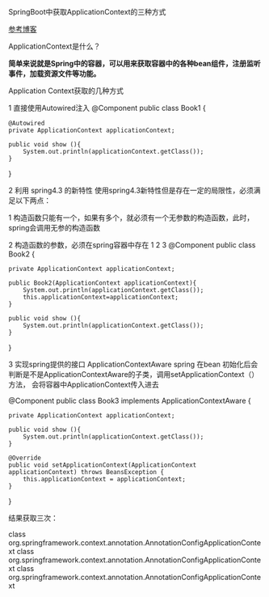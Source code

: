 SpringBoot中获取ApplicationContext的三种方式

[参考博客](https://blog.csdn.net/weixin_38361347/article/details/89304414)

ApplicationContext是什么？

**简单来说就是Spring中的容器，可以用来获取容器中的各种bean组件，注册监听事件，加载资源文件等功能。**

Application Context获取的几种方式

1 直接使用Autowired注入
@Component
public class Book1 {

    @Autowired
    private ApplicationContext applicationContext;
    
    public void show (){
        System.out.println(applicationContext.getClass());
    }
}


2 利用 spring4.3 的新特性
使用spring4.3新特性但是存在一定的局限性，必须满足以下两点：

1 构造函数只能有一个，如果有多个，就必须有一个无参数的构造函数，此时，spring会调用无参的构造函数

2 构造函数的参数，必须在spring容器中存在
1
2
3
@Component
public class Book2 {

    private ApplicationContext applicationContext;
    
    public Book2(ApplicationContext applicationContext){
        System.out.println(applicationContext.getClass());
        this.applicationContext=applicationContext;
    }
    
    public void show (){
        System.out.println(applicationContext.getClass());
    }

}

3 实现spring提供的接口 ApplicationContextAware
spring 在bean 初始化后会判断是不是ApplicationContextAware的子类，调用setApplicationContext（）方法， 会将容器中ApplicationContext传入进去

@Component
public class Book3 implements ApplicationContextAware {

    private ApplicationContext applicationContext;
    
    public void show (){
        System.out.println(applicationContext.getClass());
    }
    
    @Override
    public void setApplicationContext(ApplicationContext applicationContext) throws BeansException {
        this.applicationContext = applicationContext;
    }
}


结果获取三次：

class org.springframework.context.annotation.AnnotationConfigApplicationContext
class org.springframework.context.annotation.AnnotationConfigApplicationContext
class org.springframework.context.annotation.AnnotationConfigApplicationContext